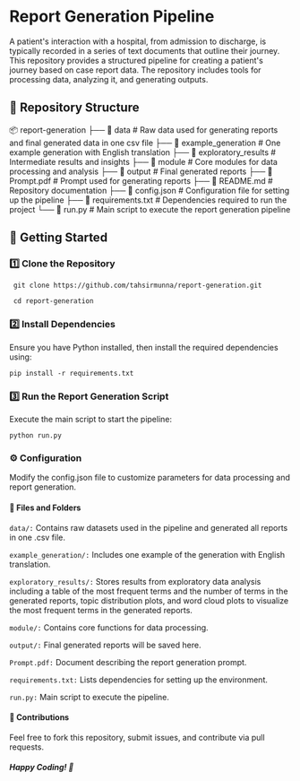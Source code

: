 # Report Generation Pipeline

A patient's interaction with a hospital, from admission to discharge, is typically recorded in a series of text documents that outline their journey. This repository provides a structured pipeline for creating a patient's journey based on case report data. The repository includes tools for processing data, analyzing it, and generating outputs.

## 📂 Repository Structure

📦 report-generation ├── 📂 data # Raw data used for generating reports and final generated data in one csv file ├── 📂 example_generation # One example generation with English translation ├── 📂 exploratory_results # Intermediate results and insights ├── 📂 module # Core modules for data processing and analysis ├── 📂 output # Final generated reports ├── 📄 Prompt.pdf # Prompt used for generating reports ├── 📄 README.md # Repository documentation ├── 📄 config.json # Configuration file for setting up the pipeline ├── 📄 requirements.txt # Dependencies required to run the project └── 📄 run.py # Main script to execute the report generation pipeline



## 🚀 Getting Started

### 1️⃣ Clone the Repository

` git clone https://github.com/tahsirmunna/report-generation.git`

` cd report-generation`

### 2️⃣ Install Dependencies
Ensure you have Python installed, then install the required dependencies using:

`pip install -r requirements.txt`


### 3️⃣ Run the Report Generation Script
Execute the main script to start the pipeline:

`python run.py`


### ⚙️ Configuration
Modify the config.json file to customize parameters for data processing and report generation.

#### 📑 Files and Folders
`data/:` Contains raw datasets used in the pipeline and generated all reports in one .csv file.

`example_generation/:` Includes one example of the generation with English translation.

`exploratory_results/:` Stores results from exploratory data analysis including a table of the most frequent terms and the number of terms in the generated reports, topic distribution plots, and word cloud plots to visualize the most frequent terms in the generated reports.

`module/:` Contains core functions for data processing.

`output/:` Final generated reports will be saved here.

`Prompt.pdf:` Document describing the report generation prompt.

`requirements.txt:` Lists dependencies for setting up the environment.

`run.py:` Main script to execute the pipeline.

#### 📝 Contributions
Feel free to fork this repository, submit issues, and contribute via pull requests.

##### Happy Coding! 🎯
